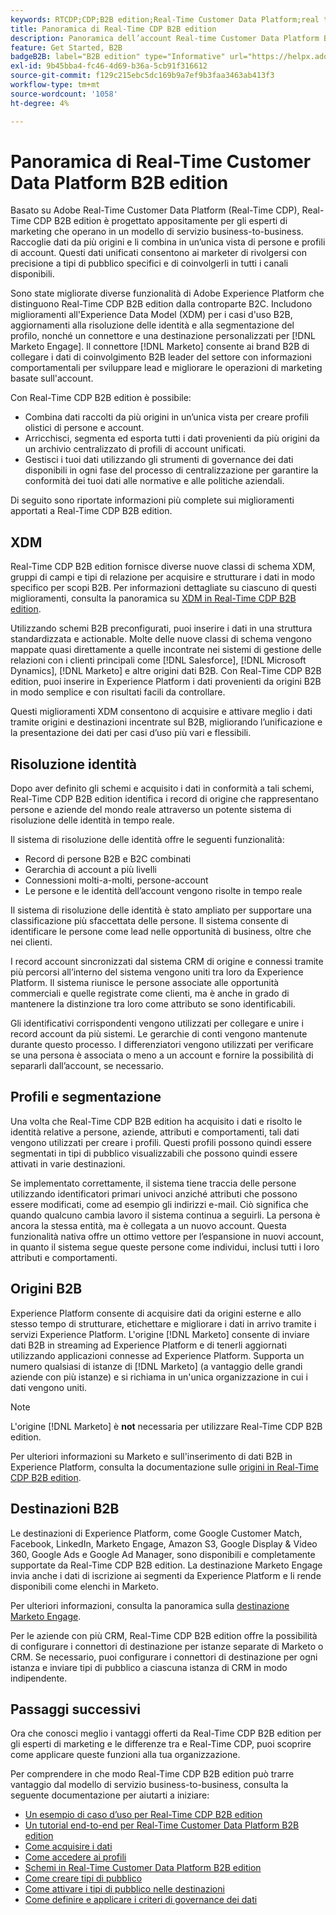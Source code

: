 ```yaml
---
keywords: RTCDP;CDP;B2B edition;Real-Time Customer Data Platform;real time customer data platform;real time cdp;b2b;cdp;Customer AI
title: Panoramica di Real-Time CDP B2B edition
description: Panoramica dell’account Real-time Customer Data Platform B2B Edition
feature: Get Started, B2B
badgeB2B: label="B2B edition" type="Informative" url="https://helpx.adobe.com/it/legal/product-descriptions/real-time-customer-data-platform-b2b-edition-prime-and-ultimate-packages.html newtab=true"
exl-id: 9b45bba4-fc46-4d69-b36a-5cb91f316612
source-git-commit: f129c215ebc5dc169b9a7ef9b3faa3463ab413f3
workflow-type: tm+mt
source-wordcount: '1058'
ht-degree: 4%

---
```


# Panoramica di Real-Time Customer Data Platform B2B edition

Basato su Adobe Real-Time Customer Data Platform (Real-Time CDP), Real-Time CDP B2B edition è progettato appositamente per gli esperti di marketing che operano in un modello di servizio business-to-business. Raccoglie dati da più origini e li combina in un’unica vista di persone e profili di account. Questi dati unificati consentono ai marketer di rivolgersi con precisione a tipi di pubblico specifici e di coinvolgerli in tutti i canali disponibili.

Sono state migliorate diverse funzionalità di Adobe Experience Platform che distinguono Real-Time CDP B2B edition dalla controparte B2C. Includono miglioramenti all&#39;Experience Data Model (XDM) per i casi d&#39;uso B2B, aggiornamenti alla risoluzione delle identità e alla segmentazione del profilo, nonché un connettore e una destinazione personalizzati per [!DNL Marketo Engage]. Il connettore [!DNL Marketo] consente ai brand B2B di collegare i dati di coinvolgimento B2B leader del settore con informazioni comportamentali per sviluppare lead e migliorare le operazioni di marketing basate sull&#39;account.

Con Real-Time CDP B2B edition è possibile:

* Combina dati raccolti da più origini in un’unica vista per creare profili olistici di persone e account.
* Arricchisci, segmenta ed esporta tutti i dati provenienti da più origini da un archivio centralizzato di profili di account unificati.
* Gestisci i tuoi dati utilizzando gli strumenti di governance dei dati disponibili in ogni fase del processo di centralizzazione per garantire la conformità dei tuoi dati alle normative e alle politiche aziendali.

Di seguito sono riportate informazioni più complete sui miglioramenti apportati a Real-Time CDP B2B edition.

## XDM

Real-Time CDP B2B edition fornisce diverse nuove classi di schema XDM, gruppi di campi e tipi di relazione per acquisire e strutturare i dati in modo specifico per scopi B2B. Per informazioni dettagliate su ciascuno di questi miglioramenti, consulta la panoramica su [XDM in Real-Time CDP B2B edition](./schemas/b2b.md).

Utilizzando schemi B2B preconfigurati, puoi inserire i dati in una struttura standardizzata e actionable. Molte delle nuove classi di schema vengono mappate quasi direttamente a quelle incontrate nei sistemi di gestione delle relazioni con i clienti principali come [!DNL Salesforce], [!DNL Microsoft Dynamics], [!DNL Marketo] e altre origini dati B2B. Con Real-Time CDP B2B edition, puoi inserire in Experience Platform i dati provenienti da origini B2B in modo semplice e con risultati facili da controllare.

Questi miglioramenti XDM consentono di acquisire e attivare meglio i dati tramite origini e destinazioni incentrate sul B2B, migliorando l’unificazione e la presentazione dei dati per casi d’uso più vari e flessibili.

## Risoluzione identità

Dopo aver definito gli schemi e acquisito i dati in conformità a tali schemi, Real-Time CDP B2B edition identifica i record di origine che rappresentano persone e aziende del mondo reale attraverso un potente sistema di risoluzione delle identità in tempo reale.

Il sistema di risoluzione delle identità offre le seguenti funzionalità:

* Record di persone B2B e B2C combinati
* Gerarchia di account a più livelli
* Connessioni molti-a-molti, persone-account
* Le persone e le identità dell’account vengono risolte in tempo reale

Il sistema di risoluzione delle identità è stato ampliato per supportare una classificazione più sfaccettata delle persone. Il sistema consente di identificare le persone come lead nelle opportunità di business, oltre che nei clienti.

I record account sincronizzati dal sistema CRM di origine e connessi tramite più percorsi all’interno del sistema vengono uniti tra loro da Experience Platform. Il sistema riunisce le persone associate alle opportunità commerciali e quelle registrate come clienti, ma è anche in grado di mantenere la distinzione tra loro come attributo se sono identificabili.

Gli identificativi corrispondenti vengono utilizzati per collegare e unire i record account da più sistemi. Le gerarchie di conti vengono mantenute durante questo processo. I differenziatori vengono utilizzati per verificare se una persona è associata o meno a un account e fornire la possibilità di separarli dall’account, se necessario.

## Profili e segmentazione

Una volta che Real-Time CDP B2B edition ha acquisito i dati e risolto le identità relative a persone, aziende, attributi e comportamenti, tali dati vengono utilizzati per creare i profili. Questi profili possono quindi essere segmentati in tipi di pubblico visualizzabili che possono quindi essere attivati in varie destinazioni.

Se implementato correttamente, il sistema tiene traccia delle persone utilizzando identificatori primari univoci anziché attributi che possono essere modificati, come ad esempio gli indirizzi e-mail. Ciò significa che quando qualcuno cambia lavoro il sistema continua a seguirli. La persona è ancora la stessa entità, ma è collegata a un nuovo account. Questa funzionalità nativa offre un ottimo vettore per l’espansione in nuovi account, in quanto il sistema segue queste persone come individui, inclusi tutti i loro attributi e comportamenti.

## Origini B2B

Experience Platform consente di acquisire dati da origini esterne e allo stesso tempo di strutturare, etichettare e migliorare i dati in arrivo tramite i servizi Experience Platform. L&#39;origine [!DNL Marketo] consente di inviare dati B2B in streaming ad Experience Platform e di tenerli aggiornati utilizzando applicazioni connesse ad Experience Platform. Supporta un numero qualsiasi di istanze di [!DNL Marketo] (a vantaggio delle grandi aziende con più istanze) e si richiama in un&#39;unica organizzazione in cui i dati vengono uniti.

>[!NOTE]
>
>L&#39;origine [!DNL Marketo] è **not** necessaria per utilizzare Real-Time CDP B2B edition.

Per ulteriori informazioni su Marketo e sull&#39;inserimento di dati B2B in Experience Platform, consulta la documentazione sulle [origini in Real-Time CDP B2B edition](./sources/b2b.md).

## Destinazioni B2B

Le destinazioni di Experience Platform, come Google Customer Match, Facebook, LinkedIn, Marketo Engage, Amazon S3, Google Display &amp; Video 360, Google Ads e Google Ad Manager, sono disponibili e completamente supportate da Real-Time CDP B2B edition. La destinazione Marketo Engage invia anche i dati di iscrizione ai segmenti da Experience Platform e li rende disponibili come elenchi in Marketo.

Per ulteriori informazioni, consulta la panoramica sulla [destinazione Marketo Engage](../destinations/catalog/adobe/marketo-engage.md).

Per le aziende con più CRM, Real-Time CDP B2B edition offre la possibilità di configurare i connettori di destinazione per istanze separate di Marketo o CRM. Se necessario, puoi configurare i connettori di destinazione per ogni istanza e inviare tipi di pubblico a ciascuna istanza di CRM in modo indipendente.

## Passaggi successivi

Ora che conosci meglio i vantaggi offerti da Real-Time CDP B2B edition per gli esperti di marketing e le differenze tra e Real-Time CDP, puoi scoprire come applicare queste funzioni alla tua organizzazione.

Per comprendere in che modo Real-Time CDP B2B edition può trarre vantaggio dal modello di servizio business-to-business, consulta la seguente documentazione per aiutarti a iniziare:

* [Un esempio di caso d’uso per Real-Time CDP B2B edition](./b2b-use-case.md)
* [Un tutorial end-to-end per Real-Time Customer Data Platform B2B edition](./b2b-tutorial.md)
* [Come acquisire i dati](./sources/b2b.md)
* [Come accedere ai profili](./profile/profile-overview.md)
* [Schemi in Real-Time Customer Data Platform B2B edition](./schemas/b2b.md)
* [Come creare tipi di pubblico](./segmentation/b2b.md)
* [Come attivare i tipi di pubblico nelle destinazioni](./destinations/b2b.md)
* [Come definire e applicare i criteri di governance dei dati](./privacy/data-governance-overview.md)

